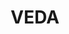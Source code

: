 ---
layout: project
title:  VEDA
image: veda.jpeg
tags: game, design
category: projects
description: Updating...!
---